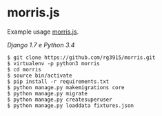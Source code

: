 # morris.js

Example usage [morris.js][0].

*Django 1.7 e Python 3.4*

	$ git clone https://github.com/rg3915/morris.git
	$ virtualenv -p python3 morris
	$ cd morris
	$ source bin/activate
	$ pip install -r requirements.txt
	$ python manage.py makemigrations core
	$ python manage.py migrate
	$ python manage.py createsuperuser
	$ python manage.py loaddata fixtures.json

[0]: http://morrisjs.github.io/morris.js/